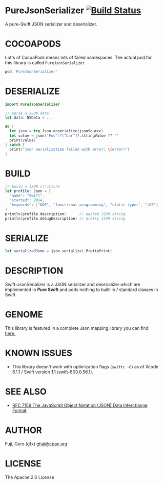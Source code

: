 # PureJsonSerializer [![Build Status](https://travis-ci.org/gfx/Swift-JsonSerializer.svg)](https://travis-ci.org/gfx/Swift-PureJsonSerializer)

A pure-Swift JSON serializer and deserializer.

# COCOAPODS

Lot's of CocoaPods means lots of failed namespaces. The actual pod for this library is called `PureJsonSerializer`.

```Ruby
pod 'PureJsonSerializer'
```

# DESERIALIZE

```Swift
import PureJsonSerializer

// parse a JSON data
let data: NSData = ...

do {
  let json = try Json.deserialize(jsonSource)
  let value = json["Foo"]?["bar"]?.stringValue ?? ""
  print(value)
} catch {
  print("Json serialization failed with error: \(error)")
}
```

# BUILD

```Swift
// build a JSON structure
let profile: Json = [
  "name": "Swift",
  "started": 2014,
  "keywords": ["OOP", "functional programming", "static types", "iOS"],
]
println(profile.description)      // packed JSON string
println(profile.debugDescription) // pretty JSON string
```

# SERIALIZE

```Swift
let serializedJson = json.serialize(.PrettyPrint)
```

# DESCRIPTION

Swift-JsonSerializer is a JSON serializer and deserializer which are implemented in **Pure Swift** and adds nothing
to built-in / standard classes in Swift.

# GENOME

This library is featured in a complete Json mapping library you can find <a href="https://github.com/LoganWright/Genome">here.</a>

# KNOWN ISSUES

* This library doesn't work with optimization flags (`swiftc -O`) as of Xcode 6.1.1 / Swift version 1.1 (swift-600.0.56.1).

# SEE ALSO

* [RFC 7159  The JavaScript Object Notation (JSON) Data Interchange Format](http://tools.ietf.org/html/rfc7159)

# AUTHOR

Fuji, Goro (gfx) gfuji@cpan.org

# LICENSE

The Apache 2.0 License
